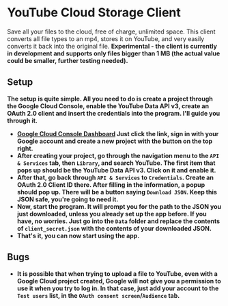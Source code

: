# YouTube Cloud Storage Client
Save all your files to the cloud, free of charge, unlimited space. This client converts all file types to an mp4, stores it on YouTube, and very easily converts it back into the original file. <strong>Experimental<strong> - the client is currently in development and supports only files bigger than 1 MB (the actual value could be smaller, further testing needed).

## Setup
The setup is quite simple. All you need to do is create a project through the Google Cloud Console, enable the YouTube Data API v3, create an OAuth 2.0 client and insert the credentials into the program. I'll guide you through it.

- [Google Cloud Console Dashboard](https://console.cloud.google.com/apis/dashboard) Just click the link, sign in with your Google account and create a new project with the button on the top right.
- After creating your project, go through the navigation menu to the `API & Services` tab, then `Library`, and search YouTube. The first item that pops up should be the YouTube Data API v3. Click on it and enable it.
- After that, go back through `API & Services` to `Credentials`. Create an OAuth 2.0 Client ID there. After filling in the information, a popup should pop up. There will be a button saying `Download JSON`. Keep this JSON safe, you're going to need it.
- Now, start the program. It will prompt you for the path to the JSON you just downloaded, unless you already set up the app before. If you have, no worries. Just go into the `Data` folder and replace the contents of `client_secret.json` with the contents of your downloaded JSON.
- That's it, you can now start using the app.

## Bugs
- It is possible that when trying to upload a file to YouTube,  even with a Google Cloud project created, Google will not give you a permission to use it when you try to log in. In that case, just add your account to the `Test users` list, in the `OAuth consent screen`/`Audience` tab.